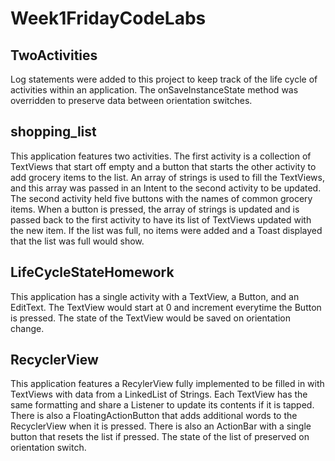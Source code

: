 # Week1FridayCodeLabs

## TwoActivities

Log statements were added to this project to keep track of the life cycle of activities within an application. The onSaveInstanceState method was overridden to preserve data between orientation switches.

## shopping_list

This application features two activities. The first activity is a collection of TextViews that start off empty and a button that starts the other activity to add grocery items to the list.
An array of strings is used to fill the TextViews, and this array was passed in an Intent to the second activity to be updated.
The second activity held five buttons with the names of common grocery items. When a button is pressed, the array of strings is updated and is passed back to the first activity to have its list of TextViews updated with the new item.
If the list was full, no items were added and a Toast displayed that the list was full would show.

## LifeCycleStateHomework

This application has a single activity with a TextView, a Button, and an EditText. The TextView would start at 0 and increment everytime the Button is pressed. The state of the TextView would be saved on orientation change.

## RecyclerView

This application features a RecylerView fully implemented to be filled in with TextViews with data from a LinkedList of Strings. Each TextView has the same formatting and share a Listener to update its contents if it is tapped.
There is also a FloatingActionButton that adds additional words to the RecyclerView when it is pressed. There is also an ActionBar with a single button that resets the list if pressed. The state of the list of preserved on orientation switch.
